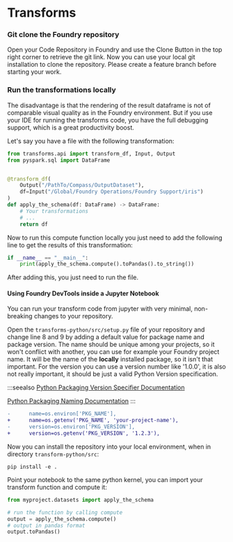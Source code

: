 # Transforms

### Git clone the Foundry repository

Open your Code Repository in Foundry and use the Clone Button in the top right corner to retrieve the git link.
Now you can use your local git installation to clone the repository. Please create a feature branch before starting your
work.

### Run the transformations locally

The disadvantage is that the rendering of the result dataframe is not of comparable
visual quality as in the Foundry environment. But if you use your IDE for running the transforms code,
you have the full debugging support, which is a great productivity boost.

Let's say you have a file with the following transformation:

```python
from transforms.api import transform_df, Input, Output
from pyspark.sql import DataFrame


@transform_df(
    Output("/PathTo/Compass/OutputDataset"),
    df=Input("/Global/Foundry Operations/Foundry Support/iris")
)
def apply_the_schema(df: DataFrame) -> DataFrame:
    # Your transformations
    # ...
    return df
```

Now to run this compute function locally you just need to add the following line
to get the results of this transformation:

```python
if __name__ == "__main__":
    print(apply_the_schema.compute().toPandas().to_string())
```

After adding this, you just need to run the file.

#### Using Foundry DevTools inside a Jupyter Notebook

You can run your transform code from jupyter with very minimal, non-breaking changes to your repository.

Open the `transforms-python/src/setup.py` file of your repository and change line 8 and 9 by adding a default value
for package name and package version.
The name should be unique among your projects, so it won't conflict with another, you can use for example your Foundry project name.
It will be the name of the **locally** installed package, so it isn't that important.
For the version you can use a version number like '1.0.0', it is also not really important, it should be just a valid Python Version specification.

:::seealso
[Python Packaging Version Specifier Documentation](https://packaging.python.org/en/latest/specifications/version-specifiers/)

[Python Packaging Naming Documentation](https://packaging.python.org/en/latest/specifications/name-normalization/)
:::

```diff
-      name=os.environ['PKG_NAME'],
+      name=os.getenv('PKG_NAME', 'your-project-name'),
-      version=os.environ['PKG_VERSION'],
+      version=os.getenv('PKG_VERSION', '1.2.3'),
```

Now you can install the repository into your local environment, when in directory `transform-python/src`:

```shell
pip install -e .
```

Point your notebook to the same python kernel, you can import your transform function and compute it:

```python
from myproject.datasets import apply_the_schema

# run the function by calling compute
output = apply_the_schema.compute()
# output in pandas format
output.toPandas()
```
